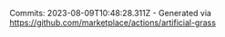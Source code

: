 Commits: 2023-08-09T10:48:28.311Z - Generated via https://github.com/marketplace/actions/artificial-grass
<br>

